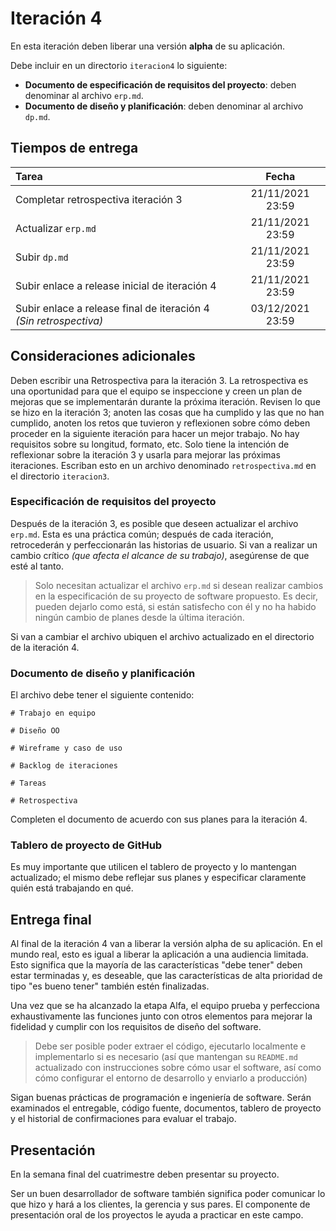 # Iteración 4

En esta iteración deben liberar una versión **alpha** de su aplicación. 

Debe incluir en un directorio `iteracion4` lo siguiente:

- **Documento de especificación de requisitos del proyecto**: deben denominar al archivo `erp.md`. 
- **Documento de diseño y planificación**: deben denominar al archivo `dp.md`.

## Tiempos de entrega

| Tarea                                             |  Fecha           |
|:--------------------------------------------------|:----------------:|
| Completar retrospectiva iteración 3               | 21/11/2021 23:59 |
| Actualizar `erp.md`                               | 21/11/2021 23:59 |
| Subir `dp.md`                                     | 21/11/2021 23:59 |
| Subir enlace a release inicial de iteración 4     | 21/11/2021 23:59 |
| Subir enlace a release final de iteración 4 *(Sin retrospectiva)* | 03/12/2021 23:59 |

## Consideraciones adicionales

Deben escribir una Retrospectiva para la iteración 3. La retrospectiva es una oportunidad para que el equipo se inspeccione y creen un plan de mejoras que se implementarán durante la próxima iteración. Revisen lo que se hizo en la iteración 3; anoten las cosas que ha cumplido y las que no han cumplido, anoten los retos que tuvieron y reflexionen sobre cómo deben proceder en la siguiente iteración para hacer un mejor trabajo. No hay requisitos sobre su longitud, formato, etc. Solo tiene la intención de reflexionar sobre la iteración 3 y usarla para mejorar las próximas iteraciones. Escriban esto en un archivo denominado `retrospectiva.md` en el directorio `iteracion3`.

### Especificación de requisitos del proyecto

Después de la iteración 3, es posible que deseen actualizar el archivo `erp.md`. Esta es una práctica común; después de cada iteración, retrocederán y perfeccionarán las historias de usuario. Si van a realizar un cambio crítico *(que afecta el alcance de su trabajo)*, asegúrense de que esté al tanto.

> Solo necesitan actualizar el archivo `erp.md` si desean realizar cambios en la especificación de su proyecto de software propuesto. Es decir, pueden dejarlo como está, si están satisfecho con él y no ha habido ningún cambio de planes desde la última iteración.

Si van a cambiar el archivo ubiquen el archivo actualizado en el directorio de la iteración 4.

### Documento de diseño y planificación

El archivo debe tener el siguiente contenido:

```
# Trabajo en equipo

# Diseño OO

# Wireframe y caso de uso

# Backlog de iteraciones

# Tareas

# Retrospectiva
```

Completen el documento de acuerdo con sus planes para la iteración 4.

### Tablero de proyecto de GitHub

Es muy importante que utilicen el tablero de proyecto y lo mantengan actualizado; el mismo debe reflejar sus planes y especificar claramente quién está trabajando en qué.

## Entrega final

Al final de la iteración 4 van a liberar la versión alpha de su aplicación. En el mundo real, esto es igual a liberar la aplicación a una audiencia limitada. Esto significa que la mayoría de las características "debe tener" deben estar terminadas y, es deseable, que las características de alta prioridad de tipo "es bueno tener" también estén finalizadas.

Una vez que se ha alcanzado la etapa Alfa, el equipo prueba y perfecciona exhaustivamente las funciones junto con otros elementos para mejorar la fidelidad y cumplir con los requisitos de diseño del software. 

> Debe ser posible poder extraer el código, ejecutarlo localmente e implementarlo si es necesario (así que mantengan su `README.md` actualizado con instrucciones sobre cómo usar el software, así como cómo configurar el entorno de desarrollo y enviarlo a producción)

Sigan buenas prácticas de programación e ingeniería de software. Serán examinados el entregable, código fuente, documentos, tablero de proyecto y el historial de confirmaciones para evaluar el trabajo.

## Presentación

En la semana final del cuatrimestre deben presentar su proyecto. 

Ser un buen desarrollador de software también significa poder comunicar lo que hizo y hará a los clientes, la gerencia y sus pares. El componente de presentación oral de los proyectos le ayuda a practicar en este campo.

